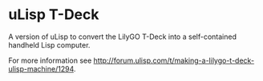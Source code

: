 # uLisp T-Deck
A version of uLisp to convert the LilyGO T-Deck into a self-contained handheld Lisp computer.

For more information see <http://forum.ulisp.com/t/making-a-lilygo-t-deck-ulisp-machine/1294>.
